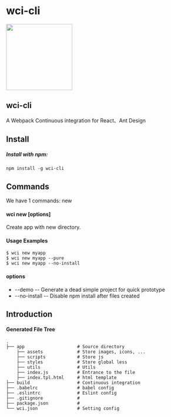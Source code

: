 # wci-cli
<img src="http://7xr3o7.com1.z0.glb.clouddn.com/wci_logo.png" width="180px" />

## wci-cli
A Webpack Continuous integration for React、Ant Design

## Install
##### Install with npm:
```
npm install -g wci-cli
```

## Commands
We have 1 commands: new
#### wci new [options]
Create app with new directory.
#### Usage Examples
```
$ wci new myapp
$ wci new myapp --pure
$ wci new myapp --no-install
```
#### options
* --demo -- Generate a dead simple project for quick prototype
* --no-install -- Disable npm install after files created

## Introduction
#### Generated File Tree
```
.
├── app                    # Source directory 
    ├── assets             # Store images, icons, ... 
    ├── scripts            # Store js
    ├── styles             # Store global less 
    ├── utils              # Utils 
    ├── index.js           # Entrance to the file 
    ├── index.tpl.html     # html template 
├── build                  # Continuous integration 
├── .babelrc               # babel config 
├── .eslintrc              # Eslint config 
├── .gitignore             # 
├── package.json           # 
└── wci.json               # Setting config
```

